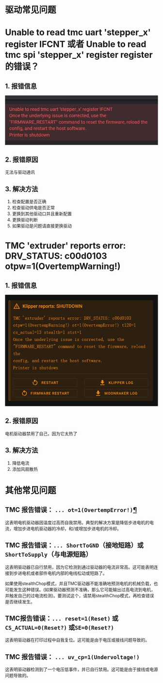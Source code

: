 # 驱动常见问题

# **Unable to read tmc uart 'stepper_x' register IFCNT** 或者 **Unable to read tmc spi 'stepper_x' register register** 的错误？

## 1. 报错信息

![uart](../../images/guides/klippererro/uart.jpg)

## 2. 报错原因

无法与驱动通讯

## 3. 解决方法

1. 检查配置是否正确
2. 检查驱动供电是否正常
3. 更换到其他驱动口并且重新配置
4. 更换驱动判断
5. 如果驱动是问题请直接更换驱动



# TMC 'extruder' reports error: DRV_STATUS: c00d0103 otpw=1(OvertempWarning!) 

## 1. 报错信息

![OvertempError](../../images/guides/klippererro/OvertempError.png)

## 2. 报错原因

电机驱动器禁用了自己，因为它太热了

## 3. 解决方法

1. 降低电流
2. 添加风扇散热



# 其他常见问题

## TMC 报告错误： `... ot=1(OvertempError!)`[¶](https://www.klipper3d.org/zh/TMC_Drivers.html#tmc-ot1overtemperror)

这表明电机驱动器因温度过高而自我禁用。典型的解决方案是降低步进电机的电流，增加步进电机驱动器的冷却，和/或增加步进电机的冷却。

## TMC 报告错误：`... ShortToGND`（接地短路）或 `ShortToSupply`（与电源短路）

这表明驱动器已自行禁用，因为它检测到通过驱动器的电流非常高。这可能表明连接到步进电机或者部件电机内部的电线松动或短路了。

如果使用stealthChop模式，并且TMC驱动器不能准确地预测电机的机械负载，也可能发生这种错误。(如果驱动器预测不准确，那么它可能输出过高电流到电机，并触发自己的过电流检测)。要测试这个，请禁用stealthChop模式，再检查错误是否继续发生。

## TMC报告错误：`... reset=1(Reset)` 或`CS_ACTUAL=0(Reset?)` 或`SE=0(Reset?)`

这表明驱动器在打印过程中自我复位。这可能是由于电压或接线问题导致的。

## TMC 报告错误： `... uv_cp=1(Undervoltage!)`

这表明驱动器检测到了一个电压低事件，并已自行禁用。这可能是由于接线或电源问题导致的。